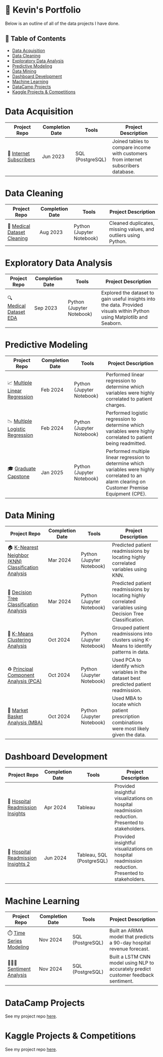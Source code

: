 # 💼 Kevin's Portfolio

Below is an outline of all of the data projects I have done. 

## 📖 Table of Contents 
- [Data Acquisition](#data-acquisition)
- [Data Cleaning](#data-cleaning)
- [Exploratory Data Analysis](#eda)
- [Predictive Modeling](#predictive-modeling)
- [Data Mining](#data-mining)
- [Dashboard Development](#dashboard)
- [Machine Learning](#machine-learning)
- [DataCamp Projects](#datacamp-projects)
- [Kaggle Projects & Competitions](#kaggle-projects-&-competitions)

# Data Acquisition 

| Project Repo | Completion Date | Tools | Project Description |
|---|---|---|---|
| 🛜 [Internet Subscribers](https://github.com/kevin-rupe/Internet-Subscribers) | Jun 2023 | SQL (PostgreSQL) | Joined tables to compare income with customers from internet subscribers database. |

# Data Cleaning

| Project Repo | Completion Date | Tools | Project Description |
|---|---|---|---|
| 🧹 [Medical Dataset Cleaning](https://github.com/kevin-rupe/Medical-Dataset-Cleaning) | Aug 2023 | Python (Jupyter Notebook) | Cleaned duplicates, missing values, and outliers using Python. |

# Exploratory Data Analysis

| Project Repo | Completion Date | Tools | Project Description |
|---|---|---|---|
| 🔍 [Medical Dataset EDA](https://github.com/kevin-rupe/Medical-Dataset-EDA) | Sep 2023 | Python (Jupyter Notebook) | Explored the dataset to gain useful insights into the data. Provided visuals within Python using Matplotlib and Seaborn. |

# Predictive Modeling

| Project Repo | Completion Date | Tools | Project Description |
|---|---|---|---|
| 📈 [Multiple Linear Regression](https://github.com/kevin-rupe/Multiple-Linear-Regression) | Feb 2024 | Python (Jupyter Notebook) | Performed linear regression to determine which variables were highly correlated to patient charges. |
| 📉 [Multiple Logistic Regression](https://github.com/kevin-rupe/Multiple-Logistic-Regression) | Feb 2024 | Python (Jupyter Notebook) | Performed logistic regression to determine which variables were highly correlated to patient being readmitted. |
| 🎓 [Graduate Capstone](https://github.com/kevin-rupe/Graduate-Capstone) | Jan 2025 | Python (Jupyter Notebook) | Performed multiple linear regression to determine which variables were highly correlated to an alarm clearing on Customer Premise Equipment (CPE). |

# Data Mining

| Project Repo | Completion Date | Tools | Project Description |
|---|---|---|---|
| 🏠 [K-Nearest Neighbor (KNN) Classification Analysis](https://github.com/kevin-rupe/KNN-Classification) | Mar 2024 | Python (Jupyter Notebook) | Predicted patient readmissions by locating highly correlated variables using KNN. |
| 🌳 [Decision Tree Classification Analysis](https://github.com/kevin-rupe/Decision-Tree-Classification) | Mar 2024 | Python (Jupyter Notebook) | Predicted patient readmissions by locating highly correlated variables using Decision Tree Classification. |
| 🍇 [K-Means Clustering Analysis](https://github.com/kevin-rupe/K-Means-Clustering) | Oct 2024 | Python (Jupyter Notebook) | Grouped patient readmissions into clusters using K-Means to identify patterns in data. |
| ♻️ [Principal Component Analysis (PCA)](https://github.com/kevin-rupe/Principal-Component-Analysis) | Oct 2024 | Python (Jupyter Notebook) | Used PCA to identify which variables in the dataset best predicted patient readmission. |
| 🧺 [Market Basket Analysis (MBA)](https://github.com/kevin-rupe/Market-Basket-Analysis) | Oct 2024 | Python (Jupyter Notebook) | Used MBA to locate which patient prescription combinations were most likely given the data. |

# Dashboard Development

| Project Repo | Completion Date | Tools | Project Description |
|---|---|---|---|
| 🏥 [Hospital Readmission Insights](https://github.com/kevin-rupe/Hospital-Readmission-Insights-Dashboard) | Apr 2024 | Tableau | Provided insightful visualizations on hospital readmission reduction. Presented to stakeholders. |
| 🏥 [Hospital Readmission Insights 2](https://github.com/kevin-rupe/Hospital-Readmission-Insights-Dashboard-2) | Jun 2024 | Tableau, SQL (PostgreSQL) | Provided insightful visualizations on hospital readmission reduction. Presented to stakeholders. |

# Machine Learning <a class="anchor" id="machine-learning"></a>

| Project Repo | Completion Date | Tools | Project Description |
|---|---|---|---|
| ⏱️ [Time Series Modeling](https://github.com/kevin-rupe/Time-Series-Modeling) | Nov 2024 | SQL (PostgreSQL) | Built an ARIMA model that predicts a 90-day hospital revenue forecast. |
| 🤷🏼‍♂️ [Sentiment Analysis](https://github.com/kevin-rupe/Sentiment-Analysis) | Nov 2024 | SQL (PostgreSQL) | Built a LSTM CNN model using NLP to accurately predict customer feedback sentiment. |

# DataCamp Projects

See my project repo [here](https://github.com/kevin-rupe/DataCamp-Projects).

# Kaggle Projects & Competitions

See my project repo [here](https://github.com/kevin-rupe/Kaggle).





